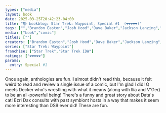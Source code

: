 ```yaml
---
types: ["media"]
layout: book
date: 2025-03-25T20:42:23-04:00
title: "📚 bookblog: Star Trek: Waypoint, Special #1  (❤️❤️❤️❤️❤️)"
tags: ["","Brandon Easton","Josh Hood","Dave Baker","Jackson Lanzing","Collin Kelly","Sonny Liew","Matthew Dow Smith","Star Trek","comics"]
media: ["book","comic"]
titles: [""]
creators: ["Brandon Easton","Josh Hood","Dave Baker","Jackson Lanzing","Collin Kelly","Sonny Liew","Matthew Dow Smith"]
series: ["Star Trek: Waypoint"]
franchise: ["Star Trek","Star Trek IDW"]
ratings: ["❤️❤️❤️❤️❤️"]
params:
  entry: Special #1
---
```


Once again, anthologies are fun. I almost didn't read this, because it felt weird to read and review a single issue of a comic, but I'm glad I did! Q meets Decker who's wrestling with what it means (along with Ilia and V'Ger) to be an all-powerful being! There's a funny and great story about Data's cat! Ezri Dax consults with past symbiont hosts in a way that makes it seem more interesting than DS9 ever did! These are fun.